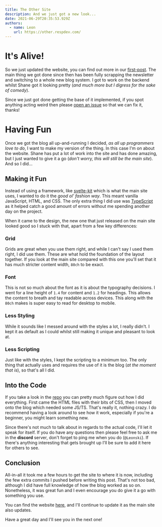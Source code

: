 ```yaml
---
title: The Other Site
description: And we just got a new look...
date: 2021-06-29T20:35:53.929Z
authors:
  - name: Leon
    url: https://other.respdev.com/
---
```


# It's Alive!

So we just updated the website, you can find out more in our [first-post]. The
main thing we got done since then has been fully scrapping the newsletter and
switching to a whole new blog system. I got to work on the backend whilst Shane
got it looking pretty (*and much more but I digress for the sake of comedy*).

Since we just got done getting the base of it implemented, if you spot anything
acting weird then please [open an issue] so that we can fix it, thanks!

# Having Fun

Once we got the blog all up-and-running I decided, *as all up programmers love
to do*, I want to make my version of the thing. In this case I'm on about the
website. Shane has put a lot of work into the site and has done amazing, but I
just wanted to give it a go (*don't worry, this will still be the main site*).
And so I did...

## Making it Fun

Instead of using a framework, like [svelte-kit] which is what the main site
uses, I wanted to do it the *good ol' fashion way*. This meant vanilla 
JavaScript, HTML, and CSS. The only extra thing I did use was [TypeScript] as
it helped catch a good amount of errors without me spending another day on
the project.

When it came to the design, the new one that just released on the main site
looked good so I stuck with that, apart from a few key differences:

### Grid

Grids are great when you use them right, and while I can't say I used them
right, I did use them. These are what hold the foundation of the layout
together. If you look at the main site compared with this one you'll set that
it has much stricter content width, `80ch` to be exact.

### Font

This is not so much about the font as it is about the typography decisions. I
went for a line height of `1.4` for content and `1.2` for headings. This allows
the content to breath and tay readable across devices. This along with the
`80ch` makes is super easy to read for desktop to mobile.

### Less Styling

While it sounds like I messed around with the styles a lot, I really didn't. I
kept it as default as I could whilst still making it unique and pleasant to
look at.

### Less Scripting

Just like with the styles, I kept the scripting to a minimum too. The only
thing that actually uses and requires the use of it is the blog (*at the moment
that is*), so that's all I did.

## Into the Code

If you take a look in the [repo](https://github.com/ResponsiveDev/leon-site)
you can pretty much figure out how I did everything. First came the HTML
files with their bits of CSS, then I moved onto the blog which needed some
JS/TS. That's really it, nothing crazy. I do recommend having a look around
to see how it work, especially if you're a beginner, you might learn something
new.

Since there's not much to talk about in regards to the actual code, I'll let
it speak for itself. If you do have any questions then please feel free to ask
me in the **discord** server, don't forget to ping me when you do (`@Leonski`).
If there's anything interesting that gets brought up I'll be sure to add it
here for others to see.

## Conclusion

All-in-all it took me a few hours to get the site to where it is now, including
the few extra commits I pushed before writing this post. That's not too bad,
although I did have full knowledge of how the blog worked as so on. Nonetheless,
it was great fun and I even encourage you do give it a go with something you
use.

You can find the website [here](https://leon.respdev.com), and I'll continue to
update it as the main site also updates.

Have a great day and I'll see you in the next one!

[first-post]: https://respdev.com/blog/first-post
[open an issue]: https://github.com/ResponsiveDev/main-site/issues/new
[svelte-kit]: https://kit.svelte.dev
[TypeScript]: https://www.typescriptlang.org